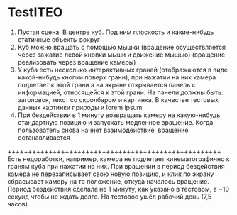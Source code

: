 # TestITEO
 
 1)  Пустая сцена. В центре куб. Под ним плоскость и какие-нибудь статичные объекты вокруг
2)  Куб можно вращать с помощью мышки (вращение осуществляется через зажатие левой кнопки мыши и движение мышью) (вращение реализовать через вращение камеры)
3)  У куба есть несколько интерактивных граней (отображаются в виде какой-нибудь кнопки поверх грани), при нажатии на них камера подлетает к этой грани а на экране открывается панель с информацией, относящейся к этой грани. На панели должны быть: заголовок, текст со скролбаром и картинка. В качестве тестовых данных картинки природы и lorem ipsum
4)  При бездействии в 1 минуту возвращать камеру на какую-нибудь стандартную позицию и запускать медленное вращение. Когда пользователь снова начнет взаимодействие, вращение останавливается


++++++++++++++++++++++++++++++++++++++++++++++++++++
Есть недоработки, например, камера не подлетает кинематографично к граням куба при нажатии на них. 
При вращении в период бездействия камера не перезаписывает свою новую позицию, и клик по экрану сбрасывает камеру на то положение, откуда началось вращение.
Период бездействия сделала не 1 минуту, как указано в тестовом, а ~10 секунд чтобы не ждать долго.
На тестовое ушёл рабочий день (7,5 часов).
